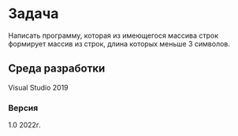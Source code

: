 # **Задача**
Написать программу, которая из имеющегося массива строк формирует массив из строк, длина которых меньше 3 символов.
## Среда разработки
Visual Studio 2019
### Версия
1.0
2022г.


